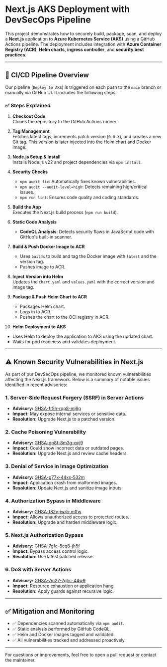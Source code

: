 # Next.js AKS Deployment with DevSecOps Pipeline

This project demonstrates how to securely build, package, scan, and deploy a **Next.js** application to **Azure Kubernetes Service (AKS)** using a GitHub Actions pipeline. The deployment includes integration with **Azure Container Registry (ACR)**, **Helm charts**, **ingress controller**, and **security best practices**.

---

## 🚀 CI/CD Pipeline Overview

Our pipeline (`Deploy to AKS`) is triggered on each push to the `main` branch or manually via GitHub UI. It includes the following steps:

### ✅ Steps Explained

1. **Checkout Code**  
   Clones the repository to the GitHub Actions runner.

2. **Tag Management**  
   Fetches latest tags, increments patch version (`0.0.X`), and creates a new Git tag. This version is later injected into the Helm chart and Docker image.

3. **Node.js Setup & Install**  
   Installs Node.js v22 and project dependencies via `npm install`.

4. **Security Checks**  
   - `npm audit fix`: Automatically fixes known vulnerabilities.
   - `npm audit --audit-level=high`: Detects remaining high/critical issues.
   - `npm run lint`: Ensures code quality and coding standards.

5. **Build the App**  
   Executes the Next.js build process (`npm run build`).

6. **Static Code Analysis**  
   - **CodeQL Analysis**: Detects security flaws in JavaScript code with GitHub's built-in scanner.

7. **Build & Push Docker Image to ACR**  
   - Uses `buildx` to build and tag the Docker image with `latest` and the version tag.
   - Pushes image to ACR.

8. **Inject Version into Helm**  
   Updates the `Chart.yaml` and `values.yaml` with the correct version and image tag.

9. **Package & Push Helm Chart to ACR**  
   - Packages Helm chart.
   - Logs in to ACR.
   - Pushes the chart to the OCI registry in ACR.

10. **Helm Deployment to AKS**  
   - Uses Helm to deploy the application to AKS using the updated chart.
   - Waits for pod readiness and validates deployment.

---

## ⚠️ Known Security Vulnerabilities in Next.js

As part of our DevSecOps pipeline, we monitored known vulnerabilities affecting the Next.js framework. Below is a summary of notable issues identified in recent advisories:

### 1. **Server-Side Request Forgery (SSRF) in Server Actions**
- **Advisory:** [GHSA-fr5h-rqp8-mj6g](https://github.com/advisories/GHSA-fr5h-rqp8-mj6g)
- **Impact:** May expose internal services or sensitive data.
- **Resolution:** Upgrade Next.js to a patched version.

### 2. **Cache Poisoning Vulnerability**
- **Advisory:** [GHSA-gp8f-8m3g-qvj9](https://github.com/advisories/GHSA-gp8f-8m3g-qvj9)
- **Impact:** Could show incorrect data or outdated pages.
- **Resolution:** Upgrade Next.js and review cache headers.

### 3. **Denial of Service in Image Optimization**
- **Advisory:** [GHSA-g77x-44xx-532m](https://github.com/advisories/GHSA-g77x-44xx-532m)
- **Impact:** Application crash from malformed images.
- **Resolution:** Update Next.js and sanitize image inputs.

### 4. **Authorization Bypass in Middleware**
- **Advisory:** [GHSA-f82v-jwr5-mffw](https://github.com/advisories/GHSA-f82v-jwr5-mffw)
- **Impact:** Allows unauthorized access to protected routes.
- **Resolution:** Upgrade and harden middleware logic.

### 5. **Next.js Authorization Bypass**
- **Advisory:** [GHSA-7gfc-8cq8-jh5f](https://github.com/advisories/GHSA-7gfc-8cq8-jh5f)
- **Impact:** Bypass access control logic.
- **Resolution:** Use latest patched release.

### 6. **DoS with Server Actions**
- **Advisory:** [GHSA-7m27-7ghc-44w9](https://github.com/advisories/GHSA-7m27-7ghc-44w9)
- **Impact:** Resource exhaustion or application hang.
- **Resolution:** Apply guards against recursive logic.

---

## ✅ Mitigation and Monitoring

- ✅ Dependencies scanned automatically via `npm audit`.
- ✅ Static analysis performed by GitHub CodeQL.
- ✅ Helm and Docker images tagged and validated.
- ✅ All vulnerabilities tracked and addressed proactively.

---

For questions or improvements, feel free to open a pull request or contact the maintainer.

